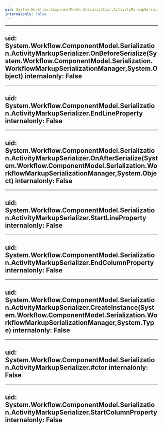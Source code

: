 ```yaml
---
uid: System.Workflow.ComponentModel.Serialization.ActivityMarkupSerializer
internalonly: False
---
```


---
uid: System.Workflow.ComponentModel.Serialization.ActivityMarkupSerializer.OnBeforeSerialize(System.Workflow.ComponentModel.Serialization.WorkflowMarkupSerializationManager,System.Object)
internalonly: False
---

---
uid: System.Workflow.ComponentModel.Serialization.ActivityMarkupSerializer.EndLineProperty
internalonly: False
---

---
uid: System.Workflow.ComponentModel.Serialization.ActivityMarkupSerializer.OnAfterSerialize(System.Workflow.ComponentModel.Serialization.WorkflowMarkupSerializationManager,System.Object)
internalonly: False
---

---
uid: System.Workflow.ComponentModel.Serialization.ActivityMarkupSerializer.StartLineProperty
internalonly: False
---

---
uid: System.Workflow.ComponentModel.Serialization.ActivityMarkupSerializer.EndColumnProperty
internalonly: False
---

---
uid: System.Workflow.ComponentModel.Serialization.ActivityMarkupSerializer.CreateInstance(System.Workflow.ComponentModel.Serialization.WorkflowMarkupSerializationManager,System.Type)
internalonly: False
---

---
uid: System.Workflow.ComponentModel.Serialization.ActivityMarkupSerializer.#ctor
internalonly: False
---

---
uid: System.Workflow.ComponentModel.Serialization.ActivityMarkupSerializer.StartColumnProperty
internalonly: False
---
